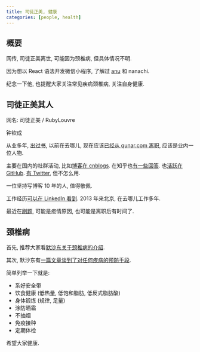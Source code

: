```yaml
---
title: 司徒正美, 健康
categories: [people, health]
---
```


## 概要

网传, 司徒正美离世, 可能因为颈椎病, 但具体情况不明.

因为想以 React 语法开发微信小程序, 了解过 [anu] 和 nanachi.

纪念一下他, 也提醒大家关注常见疾病颈椎病, 关注自身健康.

## 司徒正美其人

网名: 司徒正美 / RubyLouvre

钟钦成

从业多年, [出过书][3], 以前在去哪儿, 现在应该[已经从 qunar.com 离职][1],
应该是业内一位人物.

主要在国内的社群活动, 比如[博客在 cnblogs][2]. 在知乎也[有一些回答][7].
也[活跃在 GitHub][4]. [有 Twitter][8], 但不怎么用.

一位坚持写博客 10 年的人, 值得敬佩.

工作经历[可以在 LinkedIn 看到][5]. 2013 年来北京, 在去哪儿工作多年.

最近在[刷题][6], 可能是疫情原因, 也可能是离职后有时间了.

[anu]: https://github.com/RubyLouvre/anu
[1]: https://github.com/RubyLouvre/anu/commit/86911d21feada7ddacb603654853fc0d3aa522a3#diff-0730bb7c2e8f9ea2438b52e419dd86c9
[2]: https://www.cnblogs.com/rubylouvre/
[3]: https://book.douban.com/subject/27133542/
[4]: https://github.com/RubyLouvre
[5]: https://www.linkedin.com/in/%E9%92%A6%E6%88%90-%E9%92%9F-735228130/
[6]: https://leetcode.com/rubylouvre/
[7]: https://www.zhihu.com/people/si-tu-zheng-mei
[8]: https://twitter.com/jslouvre

## 颈椎病

首先, 推荐大家看[默沙东关于颈椎病的介绍][1].

其次, 默沙东有[一篇文章谈到了对任何疾病的预防手段][2].

简单列举一下就是:

- 系好安全带
- 饮食健康 (低热量, 低饱和脂肪, 低反式脂肪酸)
- 身体锻炼 (规律, 足量)
- 涂防晒霜
- 不抽烟
- 免疫接种
- 定期体检

希望大家健康.

[1]: https://www.msdmanuals.com/zh/%E9%A6%96%E9%A1%B5/brain,-spinal-cord,-and-nerve-disorders/spinal-cord-disorders/cervical-spondylosis
[2]: https://www.msdmanuals.com/zh/home/fundamentals/prevention/tools-of-prevention
